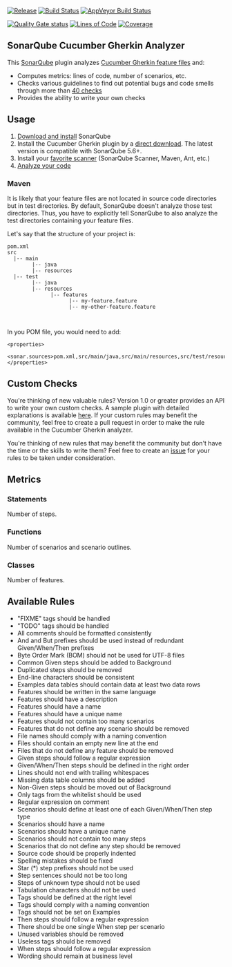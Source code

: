 [![Release](https://img.shields.io/github/release/racodond/sonar-gherkin-plugin.svg)](https://github.com/racodond/sonar-gherkin-plugin/releases/latest)
[![Build Status](https://api.travis-ci.org/racodond/sonar-gherkin-plugin.svg?branch=master)](https://travis-ci.org/racodond/sonar-gherkin-plugin)
[![AppVeyor Build Status](https://ci.appveyor.com/api/projects/status/hhh9gsp77hatvai1/branch/master?svg=true)](https://ci.appveyor.com/project/racodond/sonar-gherkin-plugin/branch/master)

[![Quality Gate status](https://sonarcloud.io/api/project_badges/measure?project=com.racodond.sonarqube.plugin.gherkin%3Agherkin&metric=alert_status)](https://sonarcloud.io/dashboard?id=com.racodond.sonarqube.plugin.gherkin%3Agherkin)
[![Lines of Code](https://sonarcloud.io/api/project_badges/measure?project=com.racodond.sonarqube.plugin.gherkin%3Agherkin&metric=ncloc)](https://sonarcloud.io/dashboard?id=com.racodond.sonarqube.plugin.gherkin%3Agherkin)
[![Coverage](https://sonarcloud.io/api/project_badges/measure?project=com.racodond.sonarqube.plugin.gherkin%3Agherkin&metric=coverage)](https://sonarcloud.io/dashboard?id=com.racodond.sonarqube.plugin.gherkin%3Agherkin)



## SonarQube Cucumber Gherkin Analyzer
This [SonarQube](http://www.sonarqube.org) plugin analyzes [Cucumber Gherkin feature files](https://cucumber.io/docs/reference#gherkin) and:

 * Computes metrics: lines of code, number of scenarios, etc.
 * Checks various guidelines to find out potential bugs and code smells through more than [40 checks](#available-rules)
 * Provides the ability to write your own checks


## Usage
1. [Download and install](http://docs.sonarqube.org/display/SONAR/Setup+and+Upgrade) SonarQube
1. Install the Cucumber Gherkin plugin by a [direct download](https://github.com/racodond/sonar-gherkin-plugin/releases). The  latest version is compatible with SonarQube 5.6+.
1. Install your [favorite scanner](http://docs.sonarqube.org/display/SONAR/Analyzing+Source+Code#AnalyzingSourceCode-RunningAnalysis) (SonarQube Scanner, Maven, Ant, etc.)
1. [Analyze your code](http://docs.sonarqube.org/display/SONAR/Analyzing+Source+Code#AnalyzingSourceCode-RunningAnalysis)


### Maven
It is likely that your feature files are not located in source code directories but in test directories. By default, SonarQube doesn't analyze those test directories. Thus, you have to explicitly tell SonarQube to also analyze the test directories containing your feature files.

Let's say that the structure of your project is:
```                
pom.xml
src
  |-- main
        |-- java
        |-- resources
  |-- test
        |-- java
        |-- resources
              |-- features
                    |-- my-feature.feature
                    |-- my-other-feature.feature
                                   
                
```         

In you POM file, you would need to add:
```             
<properties>
  <sonar.sources>pom.xml,src/main/java,src/main/resources,src/test/resources/features</sonar.sources>
</properties>  
```


## Custom Checks
You're thinking of new valuable rules? Version 1.0 or greater provides an API to write your own custom checks.
A sample plugin with detailed explanations is available [here](https://github.com/racodond/sonar-gherkin-custom-rules-plugin).
If your custom rules may benefit the community, feel free to create a pull request in order to make the rule available in the Cucumber Gherkin analyzer.

You're thinking of new rules that may benefit the community but don't have the time or the skills to write them? Feel free to create an [issue](https://github.com/racodond/sonar-gherkin-plugin/issues) for your rules to be taken under consideration.


## Metrics

### Statements
Number of steps.

### Functions
Number of scenarios and scenario outlines.

### Classes
Number of features.


## Available Rules

* "FIXME" tags should be handled
* "TODO" tags should be handled
* All comments should be formatted consistently
* And and But prefixes should be used instead of redundant Given/When/Then prefixes
* Byte Order Mark (BOM) should not be used for UTF-8 files
* Common Given steps should be added to Background
* Duplicated steps should be removed
* End-line characters should be consistent
* Examples data tables should contain data at least two data rows
* Features should be written in the same language
* Features should have a description
* Features should have a name
* Features should have a unique name
* Features should not contain too many scenarios
* Features that do not define any scenario should be removed
* File names should comply with a naming convention
* Files should contain an empty new line at the end
* Files that do not define any feature should be removed
* Given steps should follow a regular expression
* Given/When/Then steps should be defined in the right order
* Lines should not end with trailing whitespaces
* Missing data table columns should be added
* Non-Given steps should be moved out of Background
* Only tags from the whitelist should be used
* Regular expression on comment
* Scenarios should define at least one of each Given/When/Then step type
* Scenarios should have a name
* Scenarios should have a unique name
* Scenarios should not contain too many steps
* Scenarios that do not define any step should be removed
* Source code should be properly indented
* Spelling mistakes should be fixed
* Star (*) step prefixes should not be used
* Step sentences should not be too long
* Steps of unknown type should not be used
* Tabulation characters should not be used
* Tags should be defined at the right level
* Tags should comply with a naming convention
* Tags should not be set on Examples
* Then steps should follow a regular expression
* There should be one single When step per scenario
* Unused variables should be removed
* Useless tags should be removed
* When steps should follow a regular expression
* Wording should remain at business level
